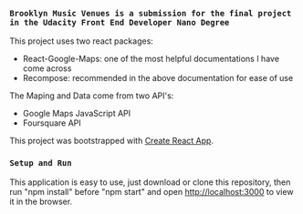 ### `Brooklyn Music Venues is a submission for the final project in the Udacity Front End Developer Nano Degree`

This project uses two react packages:
- React-Google-Maps: one of the most helpful documentations I have come across
- Recompose: recommended in the above documentation for ease of use

The Maping and Data come from two API's:
- Google Maps JavaScript API
- Foursquare API

This project was bootstrapped with [Create React App](https://github.com/facebook/create-react-app).


### `Setup and Run`

This application is easy to use, just download or clone this repository, then run "npm install" before "npm start" and open [http://localhost:3000](http://localhost:3000) to view it in the browser.